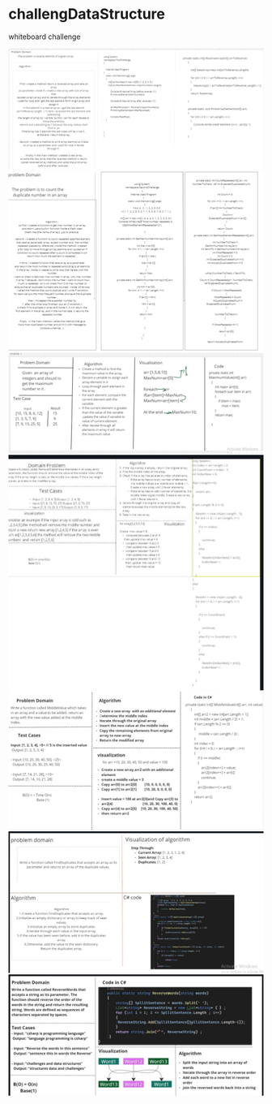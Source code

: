 # challengDataStructure

whiteboard challenge 

![array Reversal](./ChallengeImages/FirstChallenge.png)
![array Reversal](./ChallengeImages/SecondChallenge.png)
![array Max](./ChallengeImages/Screenshot(26).png)
![Remove Middle Index](./ChallengeImages/Screenshot(31).png)
![Middle Value](./ChallengeImages/MiddleValue.jpg)
![Duplicate Values](./Challenge/FileDuplicate/FileDuplicate/FileDuplicate/DuplicateValues.png)
![Reverse Word](./Challenge/ReverseWord/ReverseWord/ReverseWord.png)

